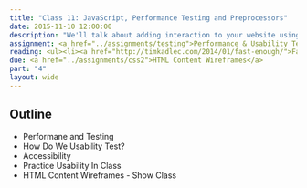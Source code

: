 ```yaml
---
title: "Class 11: JavaScript, Performance Testing and Preprocessors"
date: 2015-11-10 12:00:00
description: "We'll talk about adding interaction to your website using Jquery and JavaScript.  We'll also learn how to ensure websites perform well through progressive enhancement and performance testing.  Finally, we'll touch on how CSS preprocessors can speed up your development time."
assignment: <a href="../assignments/testing">Performance & Usability Testing</a> and <a href="../assignments/templates">HTML/CSS Templates</a>
reading: <ul><li><a href="http://timkadlec.com/2014/01/fast-enough/">Fast Enough by Tim Kadlec</a></li><li><i>Responsive Web Design</i> - Ch. 5 Becoming Responsive</li><li><a href="https://www.filamentgroup.com/lab/performance-rwd.html">How we make RWD Sites load fast as heck by Scott Jehl</a></li><li><a href="http://alistapart.com/article/understandingprogressiveenhancement">Understanding Progressive Enhancement by Aaron Gustafson</a></li></ul>
due: <a href="../assignments/css2">HTML Content Wireframes</a>
part: "4"
layout: wide
---
```


## Outline

* Performane and Testing
* How Do We Usability Test?
* Accessibility
* Practice Usability In Class
* HTML Content Wireframes - Show Class

